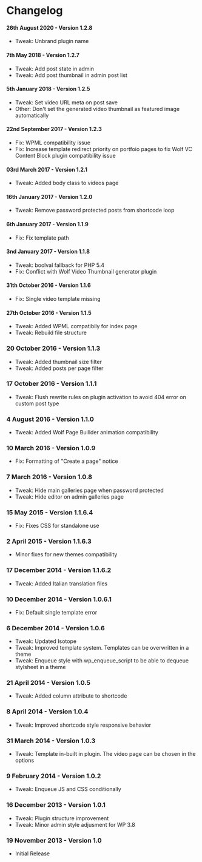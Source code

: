 # Changelog

#### 26th August 2020 - Version 1.2.8

-   Tweak: Unbrand plugin name

#### 7th May 2018 - Version 1.2.7

-   Tweak: Add post state in admin
-   Tweak: Add post thumbnail in admin post list

#### 5th January 2018 - Version 1.2.5

-   Tweak: Set video URL meta on post save
-   Other: Don't set the generated video thumbnail as featured image automatically

#### 22nd September 2017 - Version 1.2.3

-   Fix: WPML compatibility issue
-   Fix: Increase template redirect priority on portfoio pages to fix Wolf VC Content Block plugin compatibility issue

#### 03rd March 2017 - Version 1.2.1

-   Tweak: Added body class to videos page

#### 16th January 2017 - Version 1.2.0

-   Tweak: Remove password protected posts from shortcode loop

#### 6th January 2017 - Version 1.1.9

-   Fix: Fix template path

#### 3nd January 2017 - Version 1.1.8

-   Tweak: boolval fallback for PHP 5.4
-   Fix: Conflict with Wolf Video Thumbnail generator plugin

#### 31th October 2016 - Version 1.1.6

-   Fix: Single video template missing

#### 27th October 2016 - Version 1.1.5

-   Tweak: Added WPML compatibily for index page
-   Tweak: Rebuild file structure

### 20 October 2016 - Version 1.1.3

-   Tweak: Added thumbnail size filter
-   Tweak: Added posts per page filter

### 17 October 2016 - Version 1.1.1

-   Tweak: Flush rewrite rules on plugin activation to avoid 404 error on custom post type

### 4 August 2016 - Version 1.1.0

-   Tweak: Added Wolf Page Buillder animation compatibility

### 10 March 2016 - Version 1.0.9

-   Fix: Formatting of "Create a page" notice

### 7 March 2016 - Version 1.0.8

-   Tweak: Hide main galleries page when password protected
-   Tweak: Hide editor on admin galleries page

### 15 May 2015 - Version 1.1.6.4

-   Fix: Fixes CSS for standalone use

### 2 April 2015 - Version 1.1.6.3

-   Minor fixes for new themes compatibility

### 17 December 2014 - Version 1.1.6.2

-   Tweak: Added Italian translation files

### 10 December 2014 - Version 1.0.6.1

-   Fix: Default single template error

### 6 December 2014 - Version 1.0.6

-   Tweak: Updated Isotope
-   Tweak: Improved template system. Templates can be overwritten in a theme
-   Tweak: Enqueue style with wp_enqueue_script to be able to dequeue stylsheet in a theme

### 21 April 2014 - Version 1.0.5

-   Tweak: Added column attribute to shortcode

### 8 April 2014 - Version 1.0.4

-   Tweak: Improved shortcode style responsive behavior

### 31 March 2014 - Version 1.0.3

-   Tweak: Template in-built in plugin. The video page can be chosen in the options

### 9 February 2014 - Version 1.0.2

-   Tweak: Enqueue JS and CSS conditionally

### 16 December 2013 - Version 1.0.1

-   Tweak: Plugin structure improvement
-   Tweak: Minor admin style adjusment for WP 3.8

### 19 November 2013 - Version 1.0

-   Initial Release
